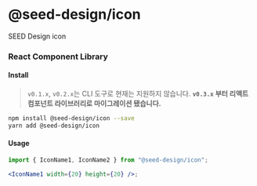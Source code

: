 # @seed-design/icon

SEED Design icon

### React Component Library

#### Install

> `v0.1.x`, `v0.2.x`는 CLI 도구로 현재는 지원하지 않습니다.
> **`v0.3.x` 부터 리액트 컴포넌트 라이브러리로 마이그레이션 됐습니다.**

```bash
npm install @seed-design/icon --save
yarn add @seed-design/icon
```

#### Usage

```jsx
import { IconName1, IconName2 } from "@seed-design/icon";

<IconName1 width={20} height={20} />;
```
